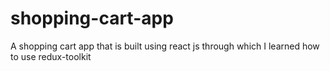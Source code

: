 # shopping-cart-app
 A shopping cart app that is built using react js through which I learned how to use redux-toolkit
